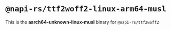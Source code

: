 # `@napi-rs/ttf2woff2-linux-arm64-musl`

This is the **aarch64-unknown-linux-musl** binary for `@napi-rs/ttf2woff2`
